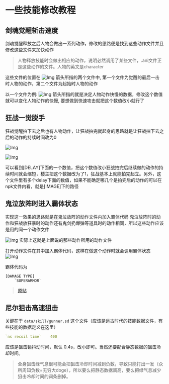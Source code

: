 # 一些技能修改教程

## 剑魂觉醒斩击速度

剑魂觉醒释放之后人物会做出一系列动作，修改的思路便是找到这些动作文件并且修改这些文件来加快动作

> 人物释放技能时会做出相应的动作，说明必然调用了某些文件，.ani文件正是这些动作的文件。人物的英文是character


这些文件的位置在 ![Img](./FILES/jian-hun-jue-xing-zhan-ji-su-du.md/img-20220731153029.png) 箭头所指的两个文件中, 第一个文件为觉醒的最后一击时人物的动作，第二个文件为起始时人物的动作


以一个文件为例:
![Img](./FILES/jian-hun-jue-xing-zhan-ji-su-du.md/img-20220731153115.png)
箭头所指的就是决定人物动作快慢的数据，修改这个数值就可以变化人物动作的快慢, 要想做到快速攻击就把这个数值改小就行了


## 狂战一觉脱手

狂战觉醒拍下去之后也有人物动作，让狂战拍完就起身的思路就是让狂战拍下去之后的动作的持续时间改为0

![Img](./FILES/yi-xie-ji-neng-xiu-gai-jiao-cheng.md/img-20220731153410.png)

![Img](./FILES/yi-xie-ji-neng-xiu-gai-jiao-cheng.md/img-20220731153425.png)

可以看到[DELAY]下面的一个数值，把这个数值改小狂战拍完后继续做的动作的持续时间就会缩短，楼主把这个数据改为了1，狂战基本上就能拍完起立。另外，这个文件里有多个delay下面的数值，如果不能确定哪几个是拍完后的动作的可以在npk文件内看，就是[IMAGE]下的路径


## 鬼泣放阵时进入霸体状态

实现这一效果的思路就是在鬼泣放阵的动作文件内加入霸体代码
鬼泣放阵时的动作和狂战放狂暴时的动作还有鬼剑扔爆弹等道具时的动作相同，所以这些动作应该是用的同一个动作文件

![Img](./FILES/yi-xie-ji-neng-xiu-gai-jiao-cheng.md/img-20220731153527.png)
实际上这就是上面说的那些动作所用的动作文件

打开动作文件在其中加入霸体代码，这样在做这个动作时就会调用霸体状态
![Img](./FILES/yi-xie-ji-neng-xiu-gai-jiao-cheng.md/img-20220731153545.png)

霸体代码为
```
[DAMAGE TYPE]
    `SUPERARMOR`
```

> [原贴](https://tieba.baidu.com/p/5588228348)


## 尼尔狙击高速狙击

关键在于 `data/skill/gunner.sd` 这个文件（应该是远古时代的技能数据文件，有些技能的数据定义在这里）
```yaml
`ns recoil time`    400
```
应该是狙击镜抖动时间，默认 0.4s，改小即可。当然还要配合静态数据的狙击冷却时间。

> 全身狙击绿气息很可能会把狙击冷却时间减到负数，导致只能打出一发（众所周知负数=无穷大doge），所以要么把静态数据调高，要么把绿气息减少狙击冷却时间的词条删掉。
